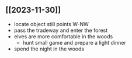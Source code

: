 ## [[2023-11-30]]
- locate object still points W-NW
- pass the tradeway and enter the forest
- elves are more comfortable in the woods
	- hunt small game and prepare a light dinner
- spend the night in the woods